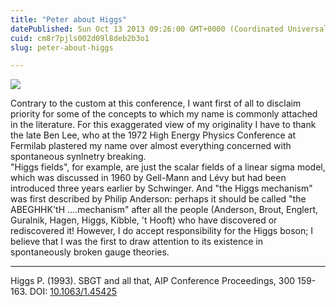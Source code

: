 ```yaml
---
title: "Peter about Higgs"
datePublished: Sun Oct 13 2013 09:26:00 GMT+0000 (Coordinated Universal Time)
cuid: cm8r7pjls002d09l8deb2b3o1
slug: peter-about-higgs

---
```



![](https://cdn.hashnode.com/res/hashnode/image/upload/v1743071403499/6f64c4f9-7794-4b9f-9b0f-7901f392ae8f.jpeg)

Contrary to the custom at this conference, I want first of all to disclaim priority for some of the concepts to which my name is commonly attached in the literature. For this exaggerated view of my originality I have to thank the late Ben Lee, who at the 1972 High Energy Physics Conference at Fermilab plastered my name over almost everything concerned with spontaneous synlnetry breaking.  
"Higgs fields", for example, are just the scalar fields of a linear sigma model, which was discussed in 1960 by Gell-Mann and Lévy but had been introduced three years earlier by Schwinger. And "the Higgs mechanism" was first described by Philip Anderson: perhaps it should be called "the ABEGHHK'tH ....mechanism" after all the people (Anderson, Brout, Englert, Guralnik, Hagen, Higgs, Kibble, 't Hooft) who have discovered or rediscovered it! However, I do accept responsibility for the Higgs boson; I believe that I was the first to draw attention to its existence in spontaneously broken gauge theories.

* * *

Higgs P. (1993). SBGT and all that, AIP Conference Proceedings, 300 159-163. DOI: [10.1063/1.45425](http://dx.doi.org/10.1063%2F1.45425)